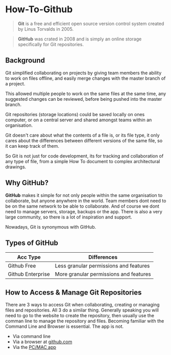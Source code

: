 # How-To-Github

> **Git** is a free and efficient open source version control system created by Linus Torvalds in 2005. 

> **GitHub** was crated in 2008 and is simply an online storage specifically for Git repositories.

## Background

Git simplified collaborating on projects by giving team members the ability to work on files offline, and easily merge changes with the master branch of a project. 

This allowed multiple people to work on the same files at the same time, any suggested changes can be reviewed, before being pushed into the master branch. 

Git repositories (storage locations) could be saved locally on ones computer, or on a central server and shared amongst teams within an organisation.

Git doesn't care about what the contents of a file is, or its file type, it only cares about the differences between different versions of the same file, so it can keep track of them.  

So Git is not just for code development, its for tracking and collaboration of any type of file, from a simple How To document to complex architectural drawings. 

## Why GitHub?

**GitHub** makes it simple for not only people within the same organisation to collaborate, but anyone anywhere in the world.  Team members dont need to be on the same network to be able to collaborate. And of course we dont need to manage servers, storage, backups or the app.  There is also a very large community, so there is a lot of inspiration and support.

Nowadays, Git is synonymous with GitHub. 

## Types of GitHub

Acc Type | Differences
------------|---------------------------------------------
Github Free | Less granular permissions and features
Github Enterprise | More granular permissions and features

## How to Access & Manage Git Repositories

There are 3 ways to access Git when collaborating, creating or managing files and repositories.  All 3 do a similar thing.  Generally speaking you will need to go to the website to create the repository, then usually use the comman line to manage the repository and files. Becoming familiar with the Command Line and Browser is essential.  The app is not.

* Via command line
* Via a browser at [github.com](https://github.com) 
* Via the [PC/MAC app](https://desktop.github.com/)

## 


